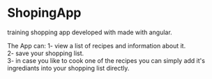 # ShopingApp
training shopping app developed with made with angular.


The App can: 
1- view a list of recipes and information about it.<br>
2- save your shopping list.<br>
3- in case you like to cook one of the recipes you can simply add it's ingrediants into your shopping list directly.<br>


